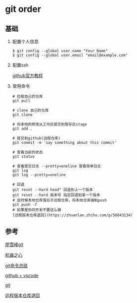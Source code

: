 # git order
## 基础

1. 配置个人信息

   ~~~shell
   $ git config --global user.name "Your Name"
   $ git config --global user.email "email@example.com"
   ~~~

2. 配置ssh

   [github官方教程](https://docs.github.com/cn/authentication/connecting-to-github-with-ssh/adding-a-new-ssh-key-to-your-github-account)

3. 常用命令

   ~~~shell
   # 拉取自己的仓库
   git pull
   
   # clone 自己的仓库
   git clone
   
   # 将本地的修改从工作区提交到暂存区stage
   git add .
   
   # 提交到github(远程仓库)
   git commit -m 'say something about this commit'
   
   # 查看当前的状态
   git status
   
   # 查看提交日志 --pretty=oneline 查看简单日志
   git log
   git log --pretty=oneline
   
   # 回退
   git reset --hard head^ 回退到上一个版本
   git reset --hard 版本号 指定回退到某一个版本
   # 这时候本地仓库落后于远程仓库，将本地仓库强制push
   git push -f
   # 如果是协同开发不要这么做
   [远程版本仓库退回](https://zhuanlan.zhihu.com/p/56843134)
   ~~~







## 参考

[廖雪峰git](https://www.liaoxuefeng.com/wiki/896043488029600/900003767775424)

[机器之心](https://zhuanlan.zhihu.com/p/132573100)

[git命令总结](https://zhuanlan.zhihu.com/p/25892137)

[github + vscode](https://www.bilibili.com/video/BV1dK411p7RF?from=search&seid=8066546361897202470&spm_id_from=333.337.0.0)

[git](https://git-scm.com/book/zh/v2)

[远程版本仓库退回](https://zhuanlan.zhihu.com/p/56843134)
